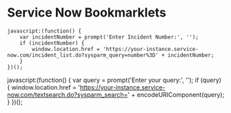 # Service Now Bookmarklets


```
javascript:(function() {
    var incidentNumber = prompt('Enter Incident Number:', '');
    if (incidentNumber) {
        window.location.href = 'https://your-instance.service-now.com/incident_list.do?sysparm_query=number%3D' + incidentNumber;
    }
})();
```

<!-- markdown-link-check-disable -->
javascript:(function() {
    var query = prompt('Enter your query:', '');
    if (query) {
        window.location.href = 'https://your-instance.service-now.com/textsearch.do?sysparm_search=' + encodeURIComponent(query);
    }
})();
<!-- markdown-link-check-enable -->


